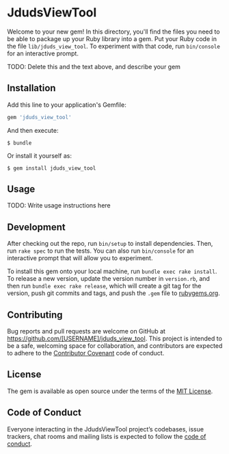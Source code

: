 # JdudsViewTool

Welcome to your new gem! In this directory, you'll find the files you need to be able to package up your Ruby library into a gem. Put your Ruby code in the file `lib/jduds_view_tool`. To experiment with that code, run `bin/console` for an interactive prompt.

TODO: Delete this and the text above, and describe your gem

## Installation

Add this line to your application's Gemfile:

```ruby
gem 'jduds_view_tool'
```

And then execute:

    $ bundle

Or install it yourself as:

    $ gem install jduds_view_tool

## Usage

TODO: Write usage instructions here

## Development

After checking out the repo, run `bin/setup` to install dependencies. Then, run `rake spec` to run the tests. You can also run `bin/console` for an interactive prompt that will allow you to experiment.

To install this gem onto your local machine, run `bundle exec rake install`. To release a new version, update the version number in `version.rb`, and then run `bundle exec rake release`, which will create a git tag for the version, push git commits and tags, and push the `.gem` file to [rubygems.org](https://rubygems.org).

## Contributing

Bug reports and pull requests are welcome on GitHub at https://github.com/[USERNAME]/jduds_view_tool. This project is intended to be a safe, welcoming space for collaboration, and contributors are expected to adhere to the [Contributor Covenant](http://contributor-covenant.org) code of conduct.

## License

The gem is available as open source under the terms of the [MIT License](https://opensource.org/licenses/MIT).

## Code of Conduct

Everyone interacting in the JdudsViewTool project’s codebases, issue trackers, chat rooms and mailing lists is expected to follow the [code of conduct](https://github.com/[USERNAME]/jduds_view_tool/blob/master/CODE_OF_CONDUCT.md).
